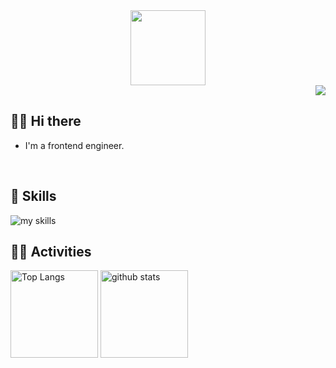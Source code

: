 <div align="center">
  <img src="https://github.com/user-attachments/assets/d4c08a96-b7f4-44de-9a33-f754ae4212a4" width="120" />
</div>

<!-- 1. GitHub username -->
<div align="right">
  <img src="https://komarev.com/ghpvc/?username=matsumoto-shu" />
</div>


<!-- 2. プロフィール・連絡先 -->
## 🧑‍💻 Hi there

- I'm a frontend engineer.
<br>


<!-- 3. 好きな技術スタック -->
<!-- ライトモート：theme=light, ダークモート：theme=dark -->
<!-- アイコンの選択肢一覧：https://arc.net/l/quote/zizyykfh -->
## 🌱 Skills
<img alt="my skills" src="https://skillicons.dev/icons?theme=dark&perline=7&i=html,css,js,vue,python" />
<br>


<!-- 4. GitHub -->
<!-- ライトモート：theme=light, ダークモート：theme=vue-dark  -->
## 🏃‍♀️ Activities
<div align="left"> 
  <img alt="Top Langs" height="140px" src="https://github-readme-stats.vercel.app/api?username=matsumoto-shu&theme=vue-dark&layout=compact" />
  <img alt="github stats" height="140px" src="https://github-readme-stats.vercel.app/api/top-langs/?username=matsumoto-shu&theme=vue-dark&layout=compact" />
</div>
